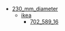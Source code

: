 * [230_mm_diameter](230_mm_diameter)
  * [ikea](230_mm_diameter/ikea)
    * [702_589_16](230_mm_diameter/ikea/702_589_16)
